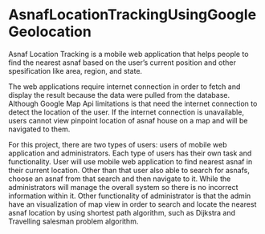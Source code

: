 # AsnafLocationTrackingUsingGoogleGeolocation
Asnaf Location Tracking is a mobile web application that helps people to find the nearest asnaf based on the user’s current position and other spesification like area, region, and state. 

The web applications require internet connection in order to fetch and display the result because the data were pulled from the database. Although Google Map Api limitations is that need the internet connection to detect the location of the user. If the internet connection is unavailable, users cannot view pinpoint location of asnaf house on a map and will be navigated to them. 

For this project, there are two types of users: users of mobile web application and administrators. Each type of users has their own task and functionality. User will use mobile web application to find nearest asnaf in their current location. Other than that user also able to search for asnafs, choose an asnaf from that search and then navigate to it. While the administrators will manage the overall system so there is no incorrect information within it. Other functionality of administrator is that the admin have an visualization of map view in order to search and locate the nearest asnaf location by using shortest path algorithm, such as Dijkstra and Travelling salesman problem algorithm. 
